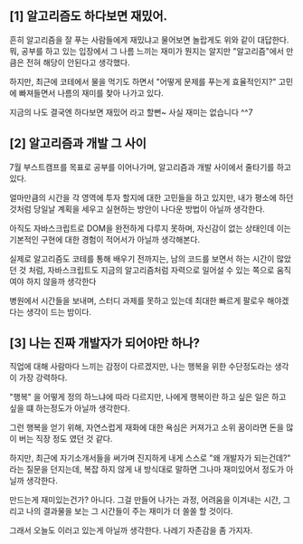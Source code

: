 ## **\[1\] 알고리즘도 하다보면 재밌어.**

흔히 알고리즘을 잘 푸는 사람들에게 재밌냐고 물어보면 놀랍게도 위와 같이 대답한다. 뭐, 공부를 하고 있는 입장에서 그 나름 느끼는 재미가 뭔지는 알지만 "알고리즘"에서 만큼은 전혀 해당이 안된다고 생각했다.

하지만, 최근에 코테에서 물을 먹기도 하면서 "어떻게 문제를 푸는게 효율적인지?" 고민에 빠져들면서 나름의 재미를 찾아 나가고 있다.

지금의 나도 결국엔 하다보면 재밌어 라고 할뻔~ 사실 재미는 없습니다 ^^7

## **\[2\] 알고리즘과 개발 그 사이**

7월 부스트캠프를 목표로 공부를 이어나가며, 알고리즘과 개발 사이에서 줄타기를 하고있다.

얼마만큼의 시간을 각 영역에 투자 할지에 대한 고민들을 하고 있지만, 내가 평소에 하던 것처럼 당일날 계획을 세우고 실현하는 방안이 나다운 방법이 아닐까 생각한다.

아직도 자바스크립트로 DOM을 완전하게 다루지 못하며, 자신감이 없는 상태인데 이는 기본적인 구현에 대한 경험이 적어서가 아닐까 생각해본다.

실제로 알고리즘도 코테를 통해 배우기 전까지는, 남의 코드를 보면서 하는 시간이 많았던 것 처럼, 자바스크립트도 지금의 알고리즘처럼 자력으로 일어설 수 있는 쪽으로 움직 여야 하지 않을까 생각한다

병원에서 시간들을 보내며, 스터디 과제를 못하고 있는데 최대한 빠르게 팔로우 해야겠다는 생각이 드는 밤이다.

## **\[3\] 나는 진짜 개발자가 되어야만 하나?**

직업에 대해 사람마다 느끼는 감정이 다르겠지만, 나는 행복을 위한 수단정도라는 생각이 가장 강력하다.

"행복" 을 어떻게 정의 하느냐에 따라 다르지만, 나에게 행복이란 하고 싶은 일은 하고 싶을 떄 하는정도가 아닐까 생각한다.

그런 행복을 얻기 위해, 자연스럽게 재화에 대한 욕심은 커져가고 소위 꿈이라면 돈을 많이 버는 직장 정도 였던 것 같다.

하지만, 최근에 자기소개서들을 써가며 진지하게 내게 스스로 "왜 개발자가 되는건데?" 라는 질문을 던지는데, 복잡 하지 않게 내 방식대로 말하면 그나마 재미있어서 정도가 아닐까 생각한다.

만드는게 재미있는건가? 아니다. 그걸 만들어 나가는 과정, 어려움을 이겨내는 시간, 그리고 나의 결과물을 보는 그 시간들이 주는 재미가 더 쏠쏠 할 것이다.

그래서 오늘도 이러고 있는게 아닐까 생각한다. 나레기 자존감을 좀 가지자.
